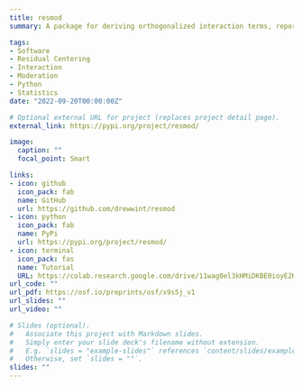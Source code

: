 ```yaml
---
title: resmod
summary: A package for deriving orthogonalized interaction terms, reporting interaction analyses, and visualization of interactions (Role Author)

tags:
- Software
- Residual Centering
- Interaction
- Moderation
- Python
- Statistics
date: "2022-09-20T00:00:00Z"

# Optional external URL for project (replaces project detail page).
external_link: https://pypi.org/project/resmod/

image:
  caption: ""
  focal_point: Smart

links:
- icon: github
  icon_pack: fab
  name: GitHub
  url: https://github.com/drewwint/resmod
- icon: python
  icon_pack: fab
  name: PyPi
  url: https://pypi.org/project/resmod/
- icon: terminal
  icon_pack: fas
  name: Tutorial
  URL: https://colab.research.google.com/drive/11wag0el3kHMiDKBE0ioyE2K8jLbW5hdJ?usp=sharing
url_code: ""
url_pdf: https://osf.io/preprints/osf/x9s5j_v1
url_slides: ""
url_video: ""

# Slides (optional).
#   Associate this project with Markdown slides.
#   Simply enter your slide deck's filename without extension.
#   E.g. `slides = "example-slides"` references `content/slides/example-slides.md`.
#   Otherwise, set `slides = ""`.
slides: ""
---
```



